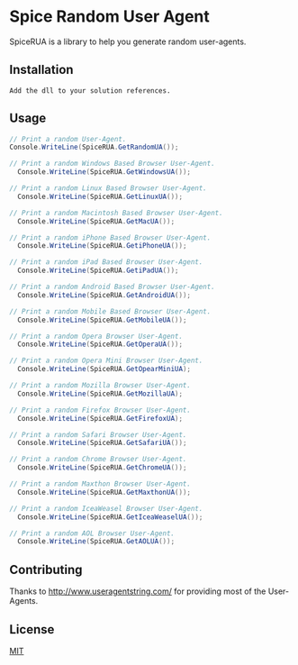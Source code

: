 # Spice Random User Agent

SpiceRUA is a library to help you generate random user-agents.

## Installation

```
Add the dll to your solution references.
```

## Usage

```c#
// Print a random User-Agent.
Console.WriteLine(SpiceRUA.GetRandomUA());

// Print a random Windows Based Browser User-Agent.
  Console.WriteLine(SpiceRUA.GetWindowsUA());

// Print a random Linux Based Browser User-Agent.
  Console.WriteLine(SpiceRUA.GetLinuxUA());

// Print a random Macintosh Based Browser User-Agent.
  Console.WriteLine(SpiceRUA.GetMacUA());

// Print a random iPhone Based Browser User-Agent.
  Console.WriteLine(SpiceRUA.GetiPhoneUA());

// Print a random iPad Based Browser User-Agent.
  Console.WriteLine(SpiceRUA.GetiPadUA());

// Print a random Android Based Browser User-Agent.
  Console.WriteLine(SpiceRUA.GetAndroidUA());

// Print a random Mobile Based Browser User-Agent.
  Console.WriteLine(SpiceRUA.GetMobileUA());

// Print a random Opera Browser User-Agent.
  Console.WriteLine(SpiceRUA.GetOperaUA());

// Print a random Opera Mini Browser User-Agent.
  Console.WriteLine(SpiceRUA.GetOpearMiniUA);

// Print a random Mozilla Browser User-Agent.
  Console.WriteLine(SpiceRUA.GetMozillaUA);

// Print a random Firefox Browser User-Agent.
  Console.WriteLine(SpiceRUA.GetFirefoxUA);

// Print a random Safari Browser User-Agent.
  Console.WriteLine(SpiceRUA.GetSafariUA());

// Print a random Chrome Browser User-Agent.
  Console.WriteLine(SpiceRUA.GetChromeUA());

// Print a random Maxthon Browser User-Agent.
  Console.WriteLine(SpiceRUA.GetMaxthonUA());

// Print a random IceaWeasel Browser User-Agent.
  Console.WriteLine(SpiceRUA.GetIceaWeaselUA());

// Print a random AOL Browser User-Agent.
  Console.WriteLine(SpiceRUA.GetAOLUA());


```

## Contributing
Thanks to http://www.useragentstring.com/ for providing most of the User-Agents.

## License
[MIT](https://choosealicense.com/licenses/mit/)

